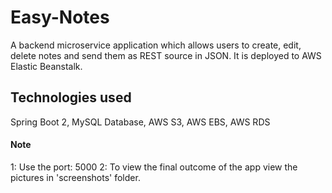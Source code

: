# Easy-Notes

A backend microservice application which allows users to create, edit, delete notes and send them as REST source in JSON.
It is deployed to AWS Elastic Beanstalk.
## Technologies used

Spring Boot 2, MySQL Database, AWS S3, AWS EBS, AWS RDS

#### Note
1: Use the port: 5000
2: To view the final outcome of the app view the pictures in 'screenshots' folder.



